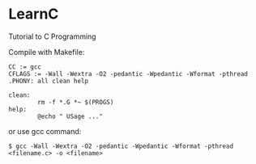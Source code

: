 # LearnC
Tutorial to C Programming

Compile with Makefile:
```
CC := gcc
CFLAGS := -Wall -Wextra -O2 -pedantic -Wpedantic -Wformat -pthread
.PHONY: all clean help

clean:
        rm -f *.G *~ $(PROGS)
help:
        @echo " USage ..."
```

or use gcc command:
```
$ gcc -Wall -Wextra -O2 -pedantic -Wpedantic -Wformat -pthread <filename.c> -o <filename>
```
